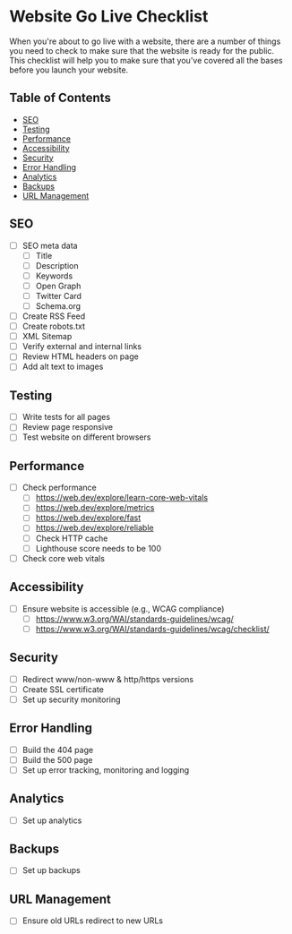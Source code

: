 # Website Go Live Checklist

When you're about to go live with a website, there are a number of things you need to check to make sure that the
website is ready for the public. This checklist will help you to make sure that you've covered all the bases before you
launch your website.

## Table of Contents

- [SEO](#seo)
- [Testing](#testing)
- [Performance](#performance)
- [Accessibility](#accessibility)
- [Security](#security)
- [Error Handling](#error-handling)
- [Analytics](#analytics)
- [Backups](#backups)
- [URL Management](#url-management)

## SEO

- [ ] SEO meta data
    - [ ] Title
    - [ ] Description
    - [ ] Keywords
    - [ ] Open Graph
    - [ ] Twitter Card
    - [ ] Schema.org
- [ ] Create RSS Feed
- [ ] Create robots.txt
- [ ] XML Sitemap
- [ ] Verify external and internal links
- [ ] Review HTML headers on page
- [ ] Add alt text to images

## Testing

- [ ] Write tests for all pages
- [ ] Review page responsive
- [ ] Test website on different browsers

## Performance

- [ ] Check performance
    - [ ] https://web.dev/explore/learn-core-web-vitals
    - [ ] https://web.dev/explore/metrics
    - [ ] https://web.dev/explore/fast
    - [ ] https://web.dev/explore/reliable
    - [ ] Check HTTP cache
    - [ ] Lighthouse score needs to be 100
- [ ] Check core web vitals

## Accessibility

- [ ] Ensure website is accessible (e.g., WCAG compliance)
    - [ ] https://www.w3.org/WAI/standards-guidelines/wcag/
    - [ ] https://www.w3.org/WAI/standards-guidelines/wcag/checklist/

## Security

- [ ] Redirect www/non-www & http/https versions
- [ ] Create SSL certificate
- [ ] Set up security monitoring

## Error Handling

- [ ] Build the 404 page
- [ ] Build the 500 page
- [ ] Set up error tracking, monitoring and logging

## Analytics

- [ ] Set up analytics

## Backups

- [ ] Set up backups

## URL Management

- [ ] Ensure old URLs redirect to new URLs